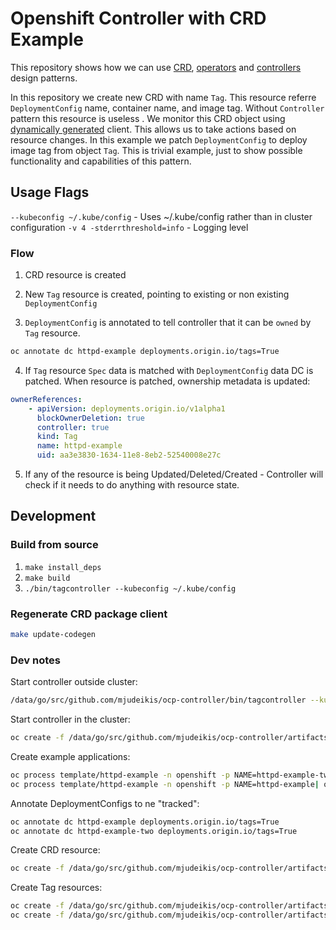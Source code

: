 # Openshift Controller with CRD Example

This repository shows how we can use [CRD](https://kubernetes.io/docs/concepts/api-extension/custom-resources/), [operators](https://coreos.com/operators/) and [controllers](https://github.com/kubernetes/community/blob/master/contributors/devel/controllers.md) design patterns.

In this repository we create new CRD with name `Tag`. This resource referre `DeploymentConfig` name, container name, and image tag. Without `Controller` pattern this resource is useless . We monitor this CRD object using [dynamically generated](https://github.com/kubernetes/code-generator) client. This allows us to take actions based on resource changes. In this example we patch `DeploymentConfig` to deploy image tag from object `Tag`.  This is trivial example, just to show possible functionality and capabilities of this pattern.

## Usage Flags

`--kubeconfig ~/.kube/config` -  Uses ~/.kube/config rather than in cluster configuration
`-v 4 -stderrthreshold=info` - Logging level

### Flow

1. CRD resource is created
2. New `Tag` resource is created, pointing to existing or non existing `DeploymentConfig`

3. `DeploymentConfig` is annotated to tell controller that it can be `owned` by `Tag` resource.

```bash
oc annotate dc httpd-example deployments.origin.io/tags=True
```

4. If `Tag` resource `Spec` data is matched with `DeploymentConfig` data DC is patched. When resource is patched, ownership metadata is updated:

```yaml
ownerReferences:
    - apiVersion: deployments.origin.io/v1alpha1
      blockOwnerDeletion: true
      controller: true
      kind: Tag
      name: httpd-example
      uid: aa3e3830-1634-11e8-8eb2-52540008e27c
```

5. If any of the resource is being Updated/Deleted/Created - Controller will check if it needs to do anything with resource state.

## Development

### Build from source

1. `make install_deps`
2. `make build`
3. `./bin/tagcontroller --kubeconfig ~/.kube/config`

### Regenerate CRD package client

```bash
make update-codegen
```

### Dev notes

Start controller outside cluster:

```bash
/data/go/src/github.com/mjudeikis/ocp-controller/bin/tagcontroller --kubeconfig ~/openshift.local.config/master/admin.kubeconfig -v 4 -stderrthreshold=info
```

Start controller in the cluster:

```bash
oc create -f /data/go/src/github.com/mjudeikis/ocp-controller/artifacts/controller.yaml
```

Create example applications:

```bash
oc process template/httpd-example -n openshift -p NAME=httpd-example-two| oc create -f -
oc process template/httpd-example -n openshift -p NAME=httpd-example| oc create -f -
```

Annotate DeploymentConfigs to ne "tracked":

```bash
oc annotate dc httpd-example deployments.origin.io/tags=True
oc annotate dc httpd-example-two deployments.origin.io/tags=True
```

Create CRD resource:

```bash
oc create -f /data/go/src/github.com/mjudeikis/ocp-controller/artifacts/crd.yaml
```

Create Tag resources:

```bash
oc create -f /data/go/src/github.com/mjudeikis/ocp-controller/artifacts/example-tag-one.yaml
oc create -f /data/go/src/github.com/mjudeikis/ocp-controller/artifacts/example-tag-two.yaml
```